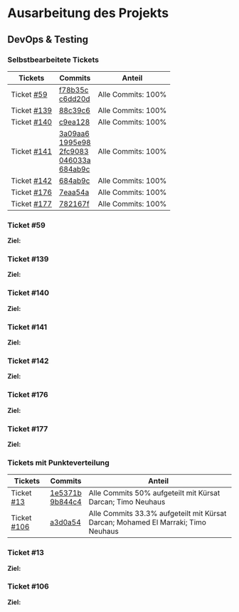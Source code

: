 # Ausarbeitung des Projekts
## DevOps & Testing
### Selbstbearbeitete Tickets
| Tickets  | Commits | Anteil |
| ------------- | ------------- | ------------- | 
| Ticket [#59](https://github.com/SEPMFWS422A/time2meet/issues/59)  | [f78b35c](https://github.com/SEPMFWS422A/time2meet/commit/f78b35cbd4e527750d3a329100bd37bee18444ef) <br/> [c6dd20d](https://github.com/SEPMFWS422A/time2meet/commit/c6dd20dd4e21f70da0ac2ed14796e91a08322a95)  | Alle Commits: 100% |
| Ticket [#139](https://github.com/SEPMFWS422A/time2meet/issues/139)  | [88c39c6](https://github.com/SEPMFWS422A/time2meet/commit/88c39c601ee27ffd2dd5338af5fec1f140054afb)  | Alle Commits: 100% |
| Ticket [#140](https://github.com/SEPMFWS422A/time2meet/issues/140)  | [c9ea128](https://github.com/SEPMFWS422A/time2meet/commit/c9ea128c0a69b5530e5b1922c7ce56dd82a6f86c)  | Alle Commits: 100% |
| Ticket [#141](https://github.com/SEPMFWS422A/time2meet/issues/141)  |  [3a09aa6](https://github.com/SEPMFWS422A/time2meet/commit/3a09aa6ad5c1ba8a8c5f825e5031f69b5e9d8bdb) <br/> [1995e98](https://github.com/SEPMFWS422A/time2meet/commit/1995e98d52437bc48d4e261abdab6f91762eb392) <br/> [2fc9083](https://github.com/SEPMFWS422A/time2meet/commit/2fc90838160db69ffbb0a7f3e334672b9e022b6f) <br/> [046033a](https://github.com/SEPMFWS422A/time2meet/commit/046033a457d0b8cec840ad82d68c8c1d3a3e44b5) <br/> [684ab9c](https://github.com/SEPMFWS422A/time2meet/commit/684ab9cdd81f61b051fbdf32762029e44da1fd24)| Alle Commits: 100% |
| Ticket [#142](https://github.com/SEPMFWS422A/time2meet/issues/142)  | [684ab9c](https://github.com/SEPMFWS422A/time2meet/commit/684ab9cdd81f61b051fbdf32762029e44da1fd24)  | Alle Commits: 100% |
| Ticket [#176](https://github.com/SEPMFWS422A/time2meet/issues/176)  | [7eaa54a](https://github.com/SEPMFWS422A/time2meet/commit/7eaa54a733bff7a612501b6dc025e2616284c39b)  | Alle Commits: 100% |
| Ticket [#177](https://github.com/SEPMFWS422A/time2meet/issues/177)  | [782167f](https://github.com/SEPMFWS422A/time2meet/commit/782167f14668012d57403058a55379f891b945b4)  | Alle Commits: 100% |

### Ticket #59
**Ziel:** 


### Ticket #139
**Ziel:** 


### Ticket #140
**Ziel:** 


### Ticket #141
**Ziel:** 


### Ticket #142
**Ziel:** 


### Ticket #176
**Ziel:** 


### Ticket #177
**Ziel:** 


### Tickets mit Punkteverteilung
| Tickets  | Commits | Anteil |
| ------------- | ------------- | ------------- | 
| Ticket [#13](https://github.com/SEPMFWS422A/time2meet/issues/13)  | [1e5371b](https://github.com/SEPMFWS422A/time2meet/commit/1e5371b5d3552a5f3181461e407d2b6f0993f998#diff-4bf4596fa480c7d7d1fd4610517b5dbdda5315e292c9e0f9bf86e688b6cad4f2) <br/> [9b844c4](https://github.com/SEPMFWS422A/time2meet/commit/9b844c4bee6cf7061eaa74266988727df781e3ed)  | Alle Commits 50% aufgeteilt mit Kürsat Darcan; Timo Neuhaus |
| Ticket [#106](https://github.com/SEPMFWS422A/time2meet/issues/106)  | [a3d0a54](https://github.com/SEPMFWS422A/time2meet/commit/a3d0a54aa151978879f054d8a7e30f59ab3d61ea) | Alle Commits 33.3% aufgeteilt mit Kürsat Darcan; Mohamed El Marraki; Timo Neuhaus |

### Ticket #13
**Ziel:** 


### Ticket #106
**Ziel:** 